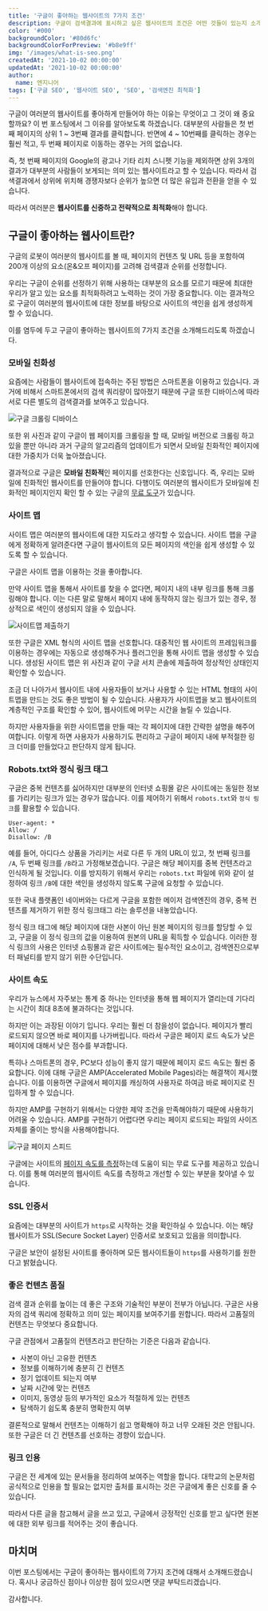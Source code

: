 ```yaml
---
title: '구글이 좋아하는 웹사이트의 7가지 조건'
description: 구글이 검색결과에 표시하고 싶은 웹사이트의 조건은 어떤 것들이 있는지 소개해보도록 하겠습니다.
color: '#000'
backgroundColor: '#80d6fc'
backgroundColorForPreview: '#b8e9ff'
img: '/images/what-is-seo.png'
createdAt: '2021-10-02 00:00:00'
updatedAt: '2021-10-02 00:00:00'
author:
  name: 엔지니어
tags: ['구글 SEO', '웹사이트 SEO', 'SEO', '검색엔진 최적화']
---
```


구글이 여러분의 웹사이트를 좋아하게 만들어야 하는 이유는 무엇이고 그 것이 왜 중요할까요? 이 번 포스팅에서 그 이유를 알아보도록 하겠습니다. 대부분의 사람들은 첫 번째 페이지의 상위 1 ~ 3번째 결과를 클릭합니다. 반면에 4 ~ 10번째를 클릭하는 경우는 훨씬 적고, 두 번째 페이지로 이동하는 경우는 거의 없습니다.

<!--more-->

즉, 첫 번째 페이지의 Google의 광고나 기타 리치 스니펫 기능을 제외하면 상위 3개의 결과가 대부분의 사람들이 보게되는 의미 있는 웹사이트라고 할 수 있습니다. 따라서 검색결과에서 상위에 위치해 경쟁자보다 순위가 높으면 더 많은 유입과 전환을 얻을 수 있습니다.

따라서 여러분은 **웹사이트를 신중하고 전략적으로 최적화**해야 합니다.

## 구글이 좋아하는 웹사이트란?

구글의 로봇이 여러분의 웹사이트를 볼 때, 페이지의 컨텐츠 및 URL 등을 포함하여 200개 이상의 요소(온&오프 페이지)를 고려해 검색결과 순위를 선정합니다.

우리는 구글이 순위를 선정하기 위해 사용하는 대부분의 요소를 모르기 때문에 최대한 우리가 알고 있는 요소를 최적화하려고 노력하는 것이 가장 중요합니다. 이는 결과적으로 구글이 여러분의 웹사이트에 대한 정보를 바탕으로 사이트의 색인을 쉽게 생성하게 할 수 있습니다.

이를 염두에 두고 구글이 좋아하는 웹사이트의 7가지 조건을 소개해드리도록 하겠습니다.

### 모바일 친화성

요즘에는 사람들이 웹사이트에 접속하는 주된 방법은 스마트폰을 이용하고 있습니다. 과거에 비해서 스마트폰에서의 검색 쿼리량이 많아졌기 때문에 구글 또한 디바이스에 따라 서로 다른 별도의 검색결과를 보여주고 있습니다.

![구글 크롤링 디바이스](/images/google-crawler-device.jpg)

또한 위 사진과 같이 구글이 웹 페이지를 <nuxt-link to="/wiki/search-engine-crawlers">크롤링</nuxt-link>을 할 때, 모바일 버전으로 크롤링 하고 있을 뿐만 아니라 과거 구글의 알고리즘의 업데이트가 되면서 모바일 친화적인 페이지에 대한 가중치가 더욱 높아졌습니다.

결과적으로 구글은 **모바일 친화적**인 페이지를 선호한다는 신호입니다. 즉, 우리는 <nuxt-link to="/wiki/mobile-optimization">모바일에 친화적인 웹사이트</nuxt-link>를 만들어야 합니다. 다행이도 여러분의 웹사이트가 모바일에 친화적인 페이지인지 확인 할 수 있는 구글의 [무료 도구](https://search.google.com/test/mobile-friendly)가 있습니다.

### 사이트 맵

사이트 맵은 여러분의 웹사이트에 대한 지도라고 생각할 수 있습니다. <nuxt-link to="/blog/what-is-sitemap">사이트 맵</nuxt-link>을 구글에게 정확하게 알려준다면 구글이 웹사이트의 모든 페이지의 색인을 쉽게 생성할 수 있도록 할 수 있습니다.

구글은 사이트 맵을 이용하는 것을 좋아합니다.

만약 사이트 맵을 통해서 사이트를 찾을 수 없다면, 페이지 내의 <nuxt-link to="/wiki/internal-link">내부 링크</nuxt-link>를 통해 크롤링해야 합니다. 이는 다른 말로 말해서 페이지 내에 동작하지 않는 링크가 있는 경우, 정상적으로 색인이 생성되지 않을 수 있습니다.

![사이트맵 제출하기](/images/submit-sitemap.jpg)

또한 구글은 XML 형식의 사이트 맵을 선호합니다. 대중적인 웹 사이트의 프레임워크를 이용하는 경우에는 자동으로 생성해주거나 플러그인을 통해 사이트 맵을 생성할 수 있습니다. 생성된 사이트 맵은 위 사진과 같이 구글 서치 콘솔에 제출하여 정상적인 상태인지 확인할 수 있습니다.

조금 더 나아가서 웹사이트 내에 사용자들이 보거나 사용할 수 있는 HTML 형태의 사이트맵을 만드는 것도 좋은 방법이 될 수 있습니다. 사용자가 사이트맵을 보고 웹사이트의 계층적인 구조를 확인할 수 있어, 웹사이트에 머무는 시간을 늘릴 수 있습니다.

하지만 사용자들을 위한 사이트맵을 만들 때는 각 페이지에 대한 간략한 설명을 해주어여합니다. 이렇게 하면 사용자가 사용하기도 편리하고 구글이 페이지 내에 부적절한 링크 더미를 만들었다고 판단하지 않게 됩니다.

### Robots.txt와 정식 링크 태그

구글은 중복 컨텐츠를 싫어하지만 대부분의 인터넷 쇼핑몰 같은 사이트에는 동일한 정보를 가리키는 링크가 있는 경우가 많습니다. 이를 제어하기 위해서 `robots.txt`와 `정식 링크`를 활용할 수 있습니다.

```text
User-agent: *
Allow: /
Disallow: /B
```

예를 들어, 아디다스 상품을 가리키는 서로 다른 두 개의 URL이 있고, 첫 번째 링크를 `/A`, 두 번째 링크를 `/B`라고 가정해보겠습니다. 구글은 해당 페이지를 중복 컨텐츠라고 인식하게 될 것입니다. 이를 방지하기 위해서 우리는 `robots.txt` 파일에 위와 같이 설정하여 링크 `/B`에 대한 색인을 생성하지 않도록 구글에 요청할 수 있습니다.

또한 국내 플랫폼인 네이버와는 다르게 구글을 포함한 메이저 검색엔진의 경우, 중복 컨텐츠를 제거하기 위한 <nuxt-link to="/wiki/canonical-url-tag">정식 링크</nuxt-link>태그 라는 솔루션을 내놓았습니다.

정식 링크 태그에 해당 페이지에 대한 사본이 아닌 원본 페이지의 링크를 할당할 수 있고, 구글을 이 정식 링크의 값을 이용하여 원본의 URL을 획득할 수 있습니다. 이러한 정식 링크의 사용은 인터넷 쇼핑몰과 같은 사이트에는 필수적인 요소이고, 검색엔진으로부터 패널티를 받지 않기 위한 수단입니다.

### 사이트 속도

우리가 뉴스에서 자주보는 통계 중 하나는 인터넷을 통해 웹 페이지가 열리는데 기다리는 시간이 최대 8초에 불과하다는 것입니다.

하지만 이는 과장된 이야기 입니다. 우리는 훨씬 더 참을성이 없습니다. 페이지가 빨리 로드되지 않으면 바로 페이지를 나가버립니다. 따라서 구글은 페이지 로드 속도가 낮은 페이지에 대해서 낮은 점수를 부과합니다.

특히나 스마트폰의 경우, PC보다 성능이 좋지 않기 때문에 페이지 로드 속도는 훨씬 중요합니다. 이에 대해 구글은 AMP(Accelerated Mobile Pages)라는 해결책이 제시했습니다. 이를 이용하면 구글에서 페이지를 캐싱하여 사용자로 하여금 바로 페이지로 진입하게 할 수 있습니다.

하지만 AMP를 구현하기 위해서는 다양한 제약 조건을 만족해야하기 때문에 사용하기 어려울 수 있습니다. AMP를 구현하기 어렵다면 우리는 페이지 로드되는 파일의 사이즈 자체를 줄이는 방식을 사용해야합니다.

![구글 페이지 스피드](/images/google-page-speed.jpg)

구글에는 사이트의 [페이지 속도를 측정](https://developers.google.com/speed/pagespeed/insights)하는데 도움이 되는 무료 도구를 제공하고 있습니다. 이를 통해 여러분의 웹사이트 속도를 측정하고 개선할 수 있는 부분을 찾아낼 수 있습니다.

### SSL 인증서

요즘에는 대부분의 사이트가 `https`로 시작하는 것을 확인하실 수 있습니다. 이는 해당 웹사이트가 SSL(Secure Socket Layer) 인증서로 보호되고 있음을 의미합니다.

구글은 보안이 설정된 사이트를 좋아하며 모든 웹사이트들이 `https`를 사용하기를 원한다고 밝혔습니다.

### 좋은 컨텐츠 품질

검색 결과 순위를 높이는 데 좋은 구조와 기술적인 부분이 전부가 아닙니다. 구글은 사용자의 검색 쿼리에 정확하고 의미 있는 페이지를 보여주기를 원합니다. 따라서 <nuxt-link to="/wiki/content">고품질의 컨텐츠</nuxt-link>는 무엇보다 중요합니다.

구글 관점에서 고품질의 컨텐츠라고 판단하는 기준은 다음과 같습니다.

- 사본이 아닌 고유한 컨텐츠
- 정보를 이해하기에 충분히 긴 컨텐츠
- 정기 업데이트 되는지 여부
- 날짜 시간에 맞는 컨텐츠
- 이미지, 동영상 등의 부가적인 요소가 적절하게 있는 컨텐츠
- 탐색하기 쉽도록 충분히 명확한지 여부

결론적으로 말해서 컨텐츠는 이해하기 쉽고 명확해야 하고 너무 오래된 것은 안됩니다. 또한 구글은 더 긴 컨텐츠를 선호하는 경향이 있습니다.

### 링크 인용

구글은 전 세계에 있는 문서들을 정리하여 보여주는 역할을 합니다. 대학교의 논문처럼 공식적으로 인용을 할 필요는 없지만 출처를 표시하는 것은 구글에게 좋은 신호를 줄 수 있습니다.

따라서 다른 글을 참고해서 글을 쓰고 있고, 구글에서 긍정적인 신호를 받고 싶다면 원본에 대한 <nuxt-link to="/wiki/external-link">외부 링크</nuxt-link>를 적어주는 것이 좋습니다.

## 마치며

이번 포스팅에서는 구글이 좋아하는 웹사이트의 7가지 조건에 대해서 소개해드렸습니다. 혹시나 궁금하신 점이나 이상한 점이 있으시면 댓글 부탁드리겠습니다.

감사합니다.
